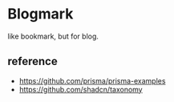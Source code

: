 # Blogmark

like bookmark, but for blog.

## reference

- https://github.com/prisma/prisma-examples
- https://github.com/shadcn/taxonomy
